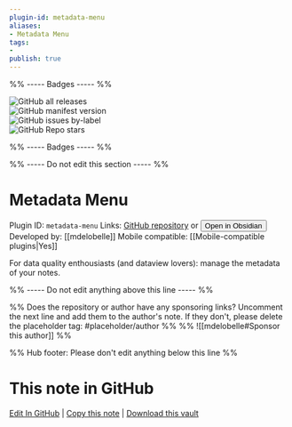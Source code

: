 ```yaml
---
plugin-id: metadata-menu
aliases:
- Metadata Menu
tags: 
- 
publish: true
---
```


%% ----- Badges ----- %%

![GitHub all releases](https://img.shields.io/github/downloads/mdelobelle/metadatamenu/total?color=573E7A&logo=github&style=for-the-badge)   
![GitHub manifest version](https://img.shields.io/github/manifest-json/v/mdelobelle/metadatamenu?color=573E7A&logo=github&style=for-the-badge)   
![GitHub issues by-label](https://img.shields.io/github/issues/mdelobelle/metadatamenu/help%20wanted?color=573E7A&logo=github&style=for-the-badge)   
![GitHub Repo stars](https://img.shields.io/github/stars/mdelobelle/metadatamenu?color=573E7A&logo=github&style=for-the-badge)

%% ----- Badges ----- %%

%% ----- Do not edit this section ----- %%

# Metadata Menu

Plugin ID: `metadata-menu`
Links: [GitHub repository](https://github.com/mdelobelle/metadatamenu) or [<button id=HH>Open in Obsidian</button>](obsidian://show-plugin?id=metadata-menu)
Developed by: [[mdelobelle]]
Mobile compatible: [[Mobile-compatible plugins|Yes]]

For data quality enthousiasts (and dataview lovers): manage the metadata of your notes.

%% ----- Do not edit anything above this line ----- %% 

%% Does the repository or author have any sponsoring links? Uncomment the next line and add them to the author's note. If they don't, please delete the placeholder tag: #placeholder/author %%
%% ![[mdelobelle#Sponsor this author]] %%

%% Hub footer: Please don't edit anything below this line %%

# This note in GitHub

<span class="git-footer">[Edit In GitHub](https://github.dev/obsidian-community/obsidian-hub/blob/main/02%20-%20Community%20Expansions/02.05%20All%20Community%20Expansions/Plugins/metadata-menu.md "git-hub-edit-note") | [Copy this note](https://raw.githubusercontent.com/obsidian-community/obsidian-hub/main/02%20-%20Community%20Expansions/02.05%20All%20Community%20Expansions/Plugins/metadata-menu.md "git-hub-copy-note") | [Download this vault](https://github.com/obsidian-community/obsidian-hub/archive/refs/heads/main.zip "git-hub-download-vault") </span>
